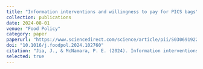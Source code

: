 ```yaml
---
title: "Information interventions and willingness to pay for PICS bags"
collection: publications
date: 2024-08-01
venue: "Food Policy"
category: paper
paperurl: "https://www.sciencedirect.com/science/article/pii/S0306919224001714"
doi: "10.1016/j.foodpol.2024.102760"
citation: "Jia, J., & McNamara, P. E. (2024). Information interventions and willingness to pay for PICS bags: Evidence from Sierra Leone. Food Policy, 129, 102760."
selected: true
---
```

